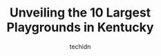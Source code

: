 ---
layout: ampstory
image: https://i0.wp.com/paketmu.com/wp-content/uploads/2023/06/pope-lick-park-playground-0-in-kentucky-1686368975.jpeg?resize=640,853
author: techidn
featured: false
description: Explore the diverse Playground scene in Kentucky, home to an incredible selection of 10 establishments catering to every taste. Whether youre in search of iconic favorites or undiscovered t
title: Unveiling the 10 Largest Playgrounds in Kentucky
cover:
   title: Unveiling the 10 Largest Playgrounds in Kentucky
   subtitle: RICKPATE
   background: https://paketmu.com/wp-content/uploads/2023/06/pope-lick-park-playground-0-in-kentucky-1686368975.jpeg

pages: 
 - layout: thirds
   top: <h1>#1 Smothers Park</h1>
   bottom: "<p>Absolutely beautiful, well maintained park. We visited on a Monday evening about 6 pm, and it was not crowded at all- granted it was close to 95* still, but a nice wind b</p>"
   background: https://paketmu.com/wp-content/uploads/2023/06/pope-lick-park-playground-1-in-kentucky-1686368977.jpeg
   backgroundblur: true
 - layout: thirds
   top: <h1>#2 Jacobson Park</h1>
   bottom: "<p>We are new to the area and this was just a real Gem of a park! We really enjoyed the various jungle gyms and playground areas including the splash pad. The splash pad is </p>"
   background: https://paketmu.com/wp-content/uploads/2023/06/pope-lick-park-playground-2-in-kentucky-1686368978.jpeg
   cta:
      link: https://paketmu.com/unveiling-the-10-largest-playgrounds-in-kentucky/
      text: Unveiling the 10 Largest Playgrounds in Kentucky
 - layout: thirds
   top: <h1>#3 Legion Park</h1>
   bottom: "<p>I visited my sister who still loves in Owensboro, where we both grew up, and took my nephews to the Christmas lights at Legion Park. It was surreal being back there as an</p>"
   background: https://paketmu.com/wp-content/uploads/2023/06/pope-lick-park-playground-3-in-kentucky-1686368979.jpeg
   cta:
      link: https://paketmu.com/unveiling-the-10-largest-playgrounds-in-kentucky/
      text: Unveiling the 10 Largest Playgrounds in Kentucky
 - layout: thirds
   top: <h1>#4 Brown Park</h1>
   bottom: "<p>Kresge Way & Browns Lane, St Matthews, KY 40207, United States</p>"
   background: https://images.unsplash.com/photo-1541356665065-22676f35dd40?ixlib=rb-4.0.3&ixid=MnwxMjA3fDB8MHxwaG90by1wYWdlfHx8fGVufDB8fHx8&auto=format&fit=crop&w=640&h=853&q=80
   cta:
      link: https://paketmu.com/unveiling-the-10-largest-playgrounds-in-kentucky/
      text: Unveiling the 10 Largest Playgrounds in Kentucky
 - layout: thirds
   top: <h1>#5 Goebel Park</h1>
   bottom: "<p>501 Philadelphia St, Covington, KY 41011, United States</p>"
   background: https://images.unsplash.com/photo-1602536052359-ef94c21c5948?ixlib=rb-4.0.3&ixid=MnwxMjA3fDB8MHxwaG90by1wYWdlfHx8fGVufDB8fHx8&auto=format&fit=crop&w=640&h=853&q=80
   cta:
      link: https://paketmu.com/unveiling-the-10-largest-playgrounds-in-kentucky/
      text: Unveiling the 10 Largest Playgrounds in Kentucky
 - layout: thirds
   top: <h1>#6 Skyview Park</h1>
   bottom: "<p>2700 Watterson Trail, Jeffersontown, KY 40299, United States</p>"
   background: https://images.unsplash.com/photo-1536745287225-21d689278fd1?ixlib=rb-4.0.3&ixid=MnwxMjA3fDB8MHxwaG90by1wYWdlfHx8fGVufDB8fHx8&auto=format&fit=crop&w=640&h=853&q=80
   cta:
      link: https://paketmu.com/unveiling-the-10-largest-playgrounds-in-kentucky/
      text: Unveiling the 10 Largest Playgrounds in Kentucky
 - layout: thirds
   top: <h1>#7 Robsion Park</h1>
   bottom: "<p>1 Robsion Park Dr, Lyndon, KY 40222, United States</p>"
   background: https://images.unsplash.com/photo-1613843873231-1447db182f97?ixlib=rb-4.0.3&ixid=MnwxMjA3fDB8MHxwaG90by1wYWdlfHx8fGVufDB8fHx8&auto=format&fit=crop&w=640&h=853&q=80
   cta:
      link: https://paketmu.com/unveiling-the-10-largest-playgrounds-in-kentucky/
      text: Unveiling the 10 Largest Playgrounds in Kentucky
 - layout: thirds
   middle: Continue reading...
   background: https://images.unsplash.com/photo-1615749413727-825b59a857b5?ixlib=rb-4.0.3&ixid=MnwxMjA3fDB8MHxwaG90by1wYWdlfHx8fGVufDB8fHx8&auto=format&fit=crop&w=640&h=853&q=80
   cta:
      link: https://paketmu.com/unveiling-the-10-largest-playgrounds-in-kentucky/
      text: Unveiling the 10 Largest Playgrounds in Kentucky
      
---